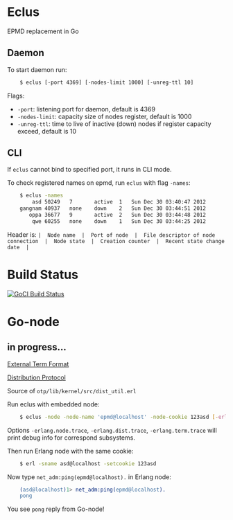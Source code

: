 # Eclus #

EPMD replacement in Go

## Daemon ##

To start daemon run:

```sh
    $ eclus [-port 4369] [-nodes-limit 1000] [-unreg-ttl 10]
```

Flags:

 - `-port`: listening port for daemon, default is 4369
 - `-nodes-limit`: capacity size of nodes register, default is 1000
 - `-unreg-ttl`: time to live of inactive (down) nodes if register capacity exceed, default is 10

## CLI ##

If `eclus` cannot bind to specified port, it runs in CLI mode.

To check registered names on epmd, run `eclus` with flag `-names`:

```sh
    $ eclus -names
        asd	50249	7		active	1	Sun Dec 30 03:40:47 2012
    gangnam	40937	none	down	2	Sun Dec 30 03:44:51 2012
       oppa	36677	9		active	2	Sun Dec 30 03:44:48 2012
        qwe	60255	none	down	1	Sun Dec 30 03:44:25 2012
```

Header is: `|  Node name  |  Port of node  |  File descriptor of node connection  |  Node state  |  Creation counter  |  Recent state change date  |`


# Build Status #

[![GoCI Build Status](http://goci.me/project/image/github.com/metachord/eclus)](http://goci.me/project/github.com/metachord/eclus)

# Go-node #

## in progress... ##

[External Term Format](http://www.erlang.org/doc/apps/erts/erl_ext_dist.html)

[Distribution Protocol](http://www.erlang.org/doc/apps/erts/erl_dist_protocol.html)

Source of `otp/lib/kernel/src/dist_util.erl`

Run eclus with embedded node:

```sh
    $ eclus -node -node-name 'epmd@localhost' -node-cookie 123asd [-erlang.node.trace] [-erlang.dist.trace] [-erlang.term.trace]
```

Options `-erlang.node.trace`, `-erlang.dist.trace`, `-erlang.term.trace` will print debug info for correspond subsystems.

Then run Erlang node with the same cookie:

```sh
    $ erl -sname asd@localhost -setcookie 123asd
```

Now type `net_adm:ping(epmd@localhost).` in Erlang node:

```erlang
    (asd@localhost)1> net_adm:ping(epmd@localhost).
    pong
```

You see `pong` reply from Go-node!
